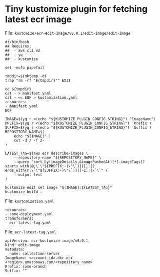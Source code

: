 # Tiny kustomize plugin for fetching latest ecr image


File: `kustomize/ecr-edit-image/v0.0.1/edit-image/edit-image`
```
#!/bin/bash
## Requires:
## 	- aws cli v2
## 	- yq
##	- kustomize

set -eufo pipefail

tmpdir=$(mktemp -d)
trap "rm -rf "${tmpdir}"" EXIT

cd ${tmpdir}
cat - > manifest.yaml
cat - << EOF > kustomization.yaml
resources:
- manifest.yaml
EOF

IMAGE=$(yq r <(echo "${KUSTOMIZE_PLUGIN_CONFIG_STRING}") 'ImageName')
PREFIX=$(yq r <(echo "${KUSTOMIZE_PLUGIN_CONFIG_STRING}") 'Prefix')
SUFFIX=$(yq r <(echo "${KUSTOMIZE_PLUGIN_CONFIG_STRING}") 'Suffix')
REPOSITORY_NAME=$(
	echo "${IMAGE}" |
	cut -d / -f 2-
)

LATEST_TAG=$(aws ecr describe-images \
	--repository-name "${REPOSITORY_NAME}" \
	--query "sort_by(imageDetails,&imagePushedAt)[*].imageTags[?starts_with(@,\`\"${PREFIX:-}\"\`)]|[]|[?ends_with(@,\`\"${SUFFIX:-}\"\`)]|[-1]||\`\`" \
	--output text
)

kustomize edit set image "${IMAGE}:${LATEST_TAG}"
kustomize build .
```

File: `kustomization.yaml`
```
resources:
- some-deployment.yaml
transformers:
- ecr-latest-tag.yaml
```

File: `ecr-latest-tag.yaml`
```
apiVersion: ecr-kustomize-image/v0.0.1
kind: edit-image
metadata:
  name: collection-server
ImageName: <account_id>.dkr.ecr.<region>.amazonaws.com/<repository_name>
Prefix: some-branch
Suffix: ""
```
